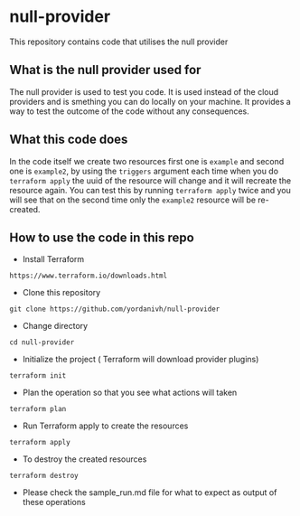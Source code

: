 # null-provider
This repository contains code that utilises the null provider

## What is the null provider used for

The null provider is used to test you code. It is used instead of the cloud providers and is smething you can do locally on your machine. It provides a way to test the outcome of the code without any consequences.

## What this code does

In the code itself we create two resources first one is `example` and second one is `example2`, by using the `triggers` argument each time when you do `terraform apply` the uuid of the resource will change and it will recreate the resource again. You can test this by running `terraform apply` twice and you will see that on the second time only the `example2` resource will be re-created.

## How to use the code in this repo

 * Install Terraform
 ```
 https://www.terraform.io/downloads.html
 ```
 
 * Clone this repository
 ```
 git clone https://github.com/yordanivh/null-provider
 ```
 
 * Change directory
 ```
 cd null-provider
 ```
 
 * Initialize the project ( Terraform will download provider plugins)
 
 ```
 terraform init
 ```
 
 * Plan the operation so that you see what actions will taken
 
 ```
 terraform plan
 ```
 
 * Run Terraform apply to create the resources
 ```
 terraform apply
 ```

* To destroy the created resources

 ```
 terraform destroy
 ```
 
* Please check the sample_run.md file for what to expect as output of these operations


